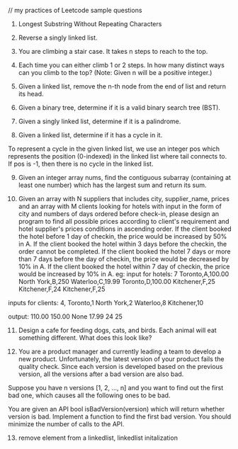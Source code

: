 // my practices of Leetcode sample questions

1. Longest Substring Without Repeating Characters

2. Reverse a singly linked list.

3. You are climbing a stair case. It takes n steps to reach to the top.

4. Each time you can either climb 1 or 2 steps. In how many distinct ways can you climb to the top? (Note: Given n will be a positive integer.)

5. Given a linked list, remove the n-th node from the end of list and return its head.

6. Given a binary tree, determine if it is a valid binary search tree (BST).

7. Given a singly linked list, determine if it is a palindrome.

8. Given a linked list, determine if it has a cycle in it.

To represent a cycle in the given linked list, we use an integer pos which represents the position (0-indexed) in the linked list where tail connects to. If pos is -1, then there is no cycle in the linked list.

9. Given an integer array nums, find the contiguous subarray (containing at least one number) which has the largest sum and return its sum.

10. Given an array with N suppliers that includes city, supplier_name, prices and an array with M clients looking for hotels with input in the form of city and numbers of days ordered before check-in, please design an program to find all possible prices according to client's requirement and hotel supplier's prices conditions in ascending order.
If the client booked the hotel before 1 day of checkin, the price would be increased by 50% in A.
If the client booked the hotel within 3 days before the checkin, the order cannot be completed.
If the client booked the hotel 7 days or more than 7 days before the day of checkin, the price would be decreased by 10% in A.
If the client booked the hotel within 7 day of checkin, the price would be increased by 10% in A.
eg:
input for hotels:
7
Toronto,A,100.00
North York,B,250
Waterloo,C,19.99
Toronto,D,100.00
Kitchener,F,25
Kitchener,F,24
Kitchener,F,25

inputs for clients:
4,
Toronto,1
North York,2
Waterloo,8
Kitchener,10

output:
110.00 150.00
None
17.99
24 25

11. Design a cafe for feeding dogs, cats, and birds.  Each animal will eat something different.  What does this look like? 

12. You are a product manager and currently leading a team to develop a new product. Unfortunately, the latest version of your product fails the quality check. Since each version is developed based on the previous version, all the versions after a bad version are also bad.

Suppose you have n versions [1, 2, ..., n] and you want to find out the first bad one, which causes all the following ones to be bad.

You are given an API bool isBadVersion(version) which will return whether version is bad. Implement a function to find the first bad version. You should minimize the number of calls to the API.

13. remove element from a linkedlist, linkedlist initalization
